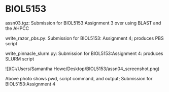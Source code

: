 # BIOL5153
assn03.tgz: Submission for BIOL5153:Assignment 3 over using BLAST and the AHPCC

write_razor_pbs.py: Submission for BIOL5153: Assignment 4; produces PBS script   

write_pinnacle_slurm.py: Submission for BIOL5153:Assignment 4: produces SLURM script

![](C:/Users/Samantha Howe/Desktop/BIOL5153/assn04_screenshot.png)

Above photo shows pwd, script command, and output; Submission for BIOL5153:Assignment 4